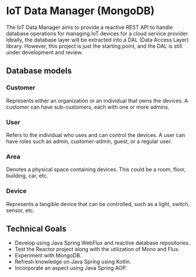 # IoT Data Manager (MongoDB)

The IoT Data Manager aims to provide a reactive REST API to handle database operations for managing IoT devices for a
cloud service provider. Ideally, the database layer will be extracted into a DAL (Data Access Layer) library. However,
this project is just the starting point, and the DAL is still under development and review.

## Database models

### Customer

Represents either an organization or an individual that owns the devices. A customer can have sub-customers, each with
one or more admins.

### User

Refers to the individual who uses and can control the devices. A user can have roles such as admin, customer-admin,
guest, or a regular user.

### Area

Denotes a physical space containing devices. This could be a room, floor, building, car, etc.

### Device

Represents a tangible device that can be controlled, such as a light, switch, sensor, etc.

## Technical Goals

- Develop using Java Spring WebFlux and reactive database repositories.
- Test the Reactor project along with the utilization of Mono and Flux.
- Experiment with MongoDB.
- Refresh knowledge on Java Spring using Kotlin.
- Incorporate an aspect using Java Spring AOP.





